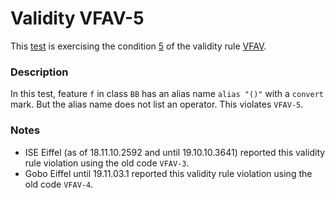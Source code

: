 # Validity VFAV-5

This [test](.) is exercising the condition [5](../Readme.md) of the validity rule [VFAV](../../vfav/Readme.md).

### Description

In this test, feature `f` in class `BB` has an alias name `alias "()"` with a `convert` mark. But the alias name does not list an operator. This violates `VFAV-5`.

### Notes

* ISE Eiffel (as of 18.11.10.2592 and until 19.10.10.3641) reported this validity rule violation using the old code `VFAV-3`.
* Gobo Eiffel until 19.11.03.1 reported this validity rule violation using the old code `VFAV-4`.
